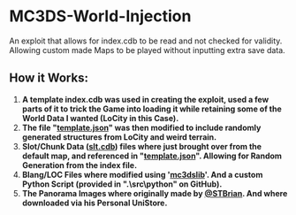 # MC3DS-World-Injection
An exploit that allows for index.cdb to be read and not checked for validity. Allowing custom made Maps to be played without inputting extra save data.

## How it Works:
1. **A template index.cdb was used in creating the exploit, used a few parts of it to trick the Game into loading it while retaining some of the World Data I wanted (LoCity in this Case).**
2. **The file "<ins>template.json</ins>" was then modified to include randomly generated structures from LoCity and weird terrain.**
3. **Slot/Chunk Data (<ins>slt.cdb</ins>) files where just brought over from the default map, and referenced in "<ins>template.json</ins>". Allowing for Random Generation from the index file.**
4. **Blang/LOC Files where modified using '[mc3dslib](https://github.com/Cracko298/mc3dslib)'. And a custom Python Script (provided in ".\src\python" on GitHub).**
5. **The Panorama Images where originally made by [@STBrian](https://github.com/STBrian). And where downloaded via his Personal UniStore.**
